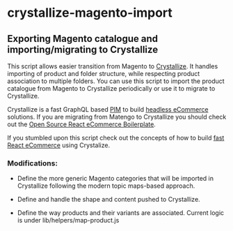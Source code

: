 # crystallize-magento-import

## Exporting Magento catalogue and importing/migrating to Crystallize

This script allows easier transition from Magento to [Crystallize](https://crystallize.com). It handles importing of product and folder structure, while respecting product association to multiple folders. You can use this script to import the product catalogue from Magento to Crystallize periodically or use it to migrate to Crystallize.

Crystallize is a fast GraphQL based [PIM](https://crystallize.com/product/product-information-management) to build [headless eCommerce](https://crystallize.com/product) solutions. If you are migrating from Matengo to Crystallize you should check out the [Open Source React eCommerce Boilerplate](https://crystallize.com/learn/open-source/boilerplates/react-nextjs).

If you stumbled upon this script check out the concepts of how to build [fast React eCommerce](https://crystallize.com/developers) using Crystalize.

### Modifications:

- Define the more generic Magento categories that will be imported in Crystallize following the modern topic maps-based approach.
- Define and handle the shape and content pushed to Crystallize.

- Define the way products and their variants are associated. Current logic is under lib/helpers/map-product.js
